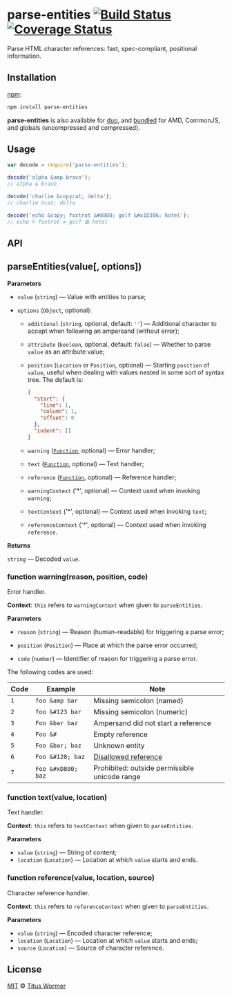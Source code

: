 # parse-entities [![Build Status](https://img.shields.io/travis/wooorm/parse-entities.svg?style=flat)](https://travis-ci.org/wooorm/parse-entities) [![Coverage Status](https://img.shields.io/codecov/c/github/wooorm/parse-entities.svg)](https://codecov.io/github/wooorm/parse-entities)

Parse HTML character references: fast, spec-compliant, positional information.

## Installation

[npm](https://docs.npmjs.com/cli/install):

```bash
npm install parse-entities
```

**parse-entities** is also available for [duo](http://duojs.org/#getting-started),
and [bundled](https://github.com/wooorm/parse-entities/releases) for AMD,
CommonJS, and globals (uncompressed and compressed).

## Usage

```js
var decode = require('parse-entities');

decode('alpha &amp bravo');
// alpha & bravo

decode('charlie &copycat; delta');
// charlie ©cat; delta

decode('echo &copy; foxtrot &#8800; golf &#x1D306; hotel');
// echo © foxtrot ≠ golf 𝌆 hotel
```

## API

## parseEntities(value\[, options\])

**Parameters**

*   `value` (`string`)
    — Value with entities to parse;

*   `options` (`Object`, optional):

    *   `additional` (`string`, optional, default: `''`)
        — Additional character to accept when following an ampersand (without
        error);

    *   `attribute` (`boolean`, optional, default: `false`)
        — Whether to parse `value` as an attribute value;

    *   `position` (`Location` or `Position`, optional)
        — Starting `position` of `value`, useful when dealing with values
        nested in some sort of syntax tree. The default is:

        ```json
        {
          "start": {
            "line": 1,
            "column": 1,
            "offset": 0
          },
          "indent": []
        }
        ```

    *   `warning` ([`Function`](#function-warningreason-position-code),
        optional) — Error handler;

    *   `text` ([`Function`](#function-textvalue-location), optional)
        — Text handler;

    *   `reference` ([`Function`](#function-referencevalue-location-source),
        optional) — Reference handler;

    *   `warningContext` ('*', optional)
        — Context used when invoking `warning`;

    *   `textContext` ('*', optional)
        — Context used when invoking `text`;

    *   `referenceContext` ('*', optional)
        — Context used when invoking `reference`.

**Returns**

`string` — Decoded `value`.

### function warning(reason, position, code)

Error handler.

**Context**: `this` refers to `warningContext` when given to `parseEntities`.

**Parameters**

*   `reason` (`string`)
    — Reason (human-readable) for triggering a parse error;

*   `position` (`Position`)
    — Place at which the parse error occurred;

*   `code` (`number`)
    — Identifier of reason for triggering a parse error.

The following codes are used:

| Code | Example            | Note                                                                          |
| ---- | ------------------ | ----------------------------------------------------------------------------- |
| `1`  | `foo &amp bar`     | Missing semicolon (named)                                                     |
| `2`  | `foo &#123 bar`    | Missing semicolon (numeric)                                                   |
| `3`  | `Foo &bar baz`     | Ampersand did not start a reference                                           |
| `4`  | `Foo &#`           | Empty reference                                                               |
| `5`  | `Foo &bar; baz`    | Unknown entity                                                                |
| `6`  | `Foo &#128; baz`   | [Disallowed reference](https://github.com/wooorm/character-reference-invalid) |
| `7`  | `Foo &#xD800; baz` | Prohibited: outside permissible unicode range                                 |

### function text(value, location)

Text handler.

**Context**: `this` refers to `textContext` when given to `parseEntities`.

**Parameters**

*   `value` (`string`) — String of content;
*   `location` (`Location`) — Location at which `value` starts and ends.

### function reference(value, location, source)

Character reference handler.

**Context**: `this` refers to `referenceContext` when given to `parseEntities`.

**Parameters**

*   `value` (`string`) — Encoded character reference;
*   `location` (`Location`) — Location at which `value` starts and ends;
*   `source` (`Location`) — Source of character reference.

## License

[MIT](LICENSE) © [Titus Wormer](http://wooorm.com)
